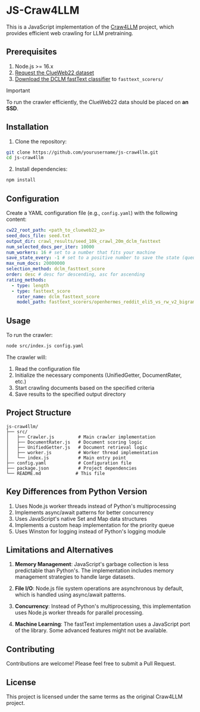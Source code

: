 # JS-Craw4LLM

This is a JavaScript implementation of the [Craw4LLM](https://github.com/mlfoundations/craw4llm) project, which provides efficient web crawling for LLM pretraining.

## Prerequisites

1. Node.js >= 16.x
2. [Request the ClueWeb22 dataset](https://lemurproject.org/clueweb22/)
3. [Download the DCLM fastText classifier](https://huggingface.co/mlfoundations/fasttext-oh-eli5/tree/main) to `fasttext_scorers/`

> [!IMPORTANT]
> To run the crawler efficiently, the ClueWeb22 data should be placed on **an SSD**.

## Installation

1. Clone the repository:

```bash
git clone https://github.com/yourusername/js-craw4llm.git
cd js-craw4llm
```

2. Install dependencies:

```bash
npm install
```

## Configuration

Create a YAML configuration file (e.g., `config.yaml`) with the following content:

```yaml
cw22_root_path: <path_to_clueweb22_a>
seed_docs_file: seed.txt
output_dir: crawl_results/seed_10k_crawl_20m_dclm_fasttext
num_selected_docs_per_iter: 10000
num_workers: 16 # set to a number that fits your machine
save_state_every: -1 # set to a positive number to save the state (queue & visited set) of the crawler every certain steps
max_num_docs: 20000000
selection_method: dclm_fasttext_score
order: desc # desc for descending, asc for ascending
rating_methods:
  - type: length
  - type: fasttext_score
    rater_name: dclm_fasttext_score
    model_path: fasttext_scorers/openhermes_reddit_eli5_vs_rw_v2_bigram_200k_train.bin
```

## Usage

To run the crawler:

```bash
node src/index.js config.yaml
```

The crawler will:

1. Read the configuration file
2. Initialize the necessary components (UnifiedGetter, DocumentRater, etc.)
3. Start crawling documents based on the specified criteria
4. Save results to the specified output directory

## Project Structure

```
js-craw4llm/
├── src/
│   ├── Crawler.js         # Main crawler implementation
│   ├── DocumentRater.js   # Document scoring logic
│   ├── UnifiedGetter.js   # Document retrieval logic
│   ├── worker.js          # Worker thread implementation
│   └── index.js           # Main entry point
├── config.yaml            # Configuration file
├── package.json           # Project dependencies
└── README.md             # This file
```

## Key Differences from Python Version

1. Uses Node.js worker threads instead of Python's multiprocessing
2. Implements async/await patterns for better concurrency
3. Uses JavaScript's native Set and Map data structures
4. Implements a custom heap implementation for the priority queue
5. Uses Winston for logging instead of Python's logging module

## Limitations and Alternatives

1. **Memory Management**: JavaScript's garbage collection is less predictable than Python's. The implementation includes memory management strategies to handle large datasets.

2. **File I/O**: Node.js file system operations are asynchronous by default, which is handled using async/await patterns.

3. **Concurrency**: Instead of Python's multiprocessing, this implementation uses Node.js worker threads for parallel processing.

4. **Machine Learning**: The fastText implementation uses a JavaScript port of the library. Some advanced features might not be available.

## Contributing

Contributions are welcome! Please feel free to submit a Pull Request.

## License

This project is licensed under the same terms as the original Craw4LLM project.
